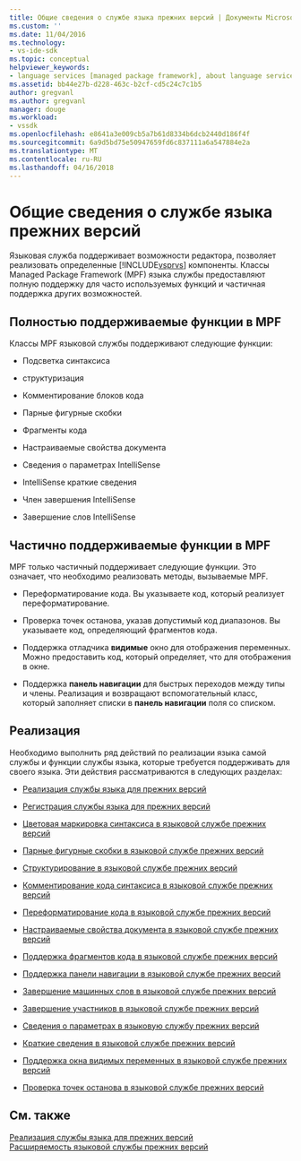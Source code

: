 ```yaml
---
title: Общие сведения о службе языка прежних версий | Документы Microsoft
ms.custom: ''
ms.date: 11/04/2016
ms.technology:
- vs-ide-sdk
ms.topic: conceptual
helpviewer_keywords:
- language services [managed package framework], about language services
ms.assetid: bb44e27b-d228-463c-b2cf-cd5c24c7c1b5
author: gregvanl
ms.author: gregvanl
manager: douge
ms.workload:
- vssdk
ms.openlocfilehash: e8641a3e009cb5a7b61d8334b6dcb2440d186f4f
ms.sourcegitcommit: 6a9d5bd75e50947659fd6c837111a6a547884e2a
ms.translationtype: MT
ms.contentlocale: ru-RU
ms.lasthandoff: 04/16/2018
---
```

# <a name="legacy-language-service-overview"></a>Общие сведения о службе языка прежних версий
Языковая служба поддерживает возможности редактора, позволяет реализовать определенные [!INCLUDE[vsprvs](../../code-quality/includes/vsprvs_md.md)] компоненты. Классы Managed Package Framework (MPF) языка службы предоставляют полную поддержку для часто используемых функций и частичная поддержка других возможностей.  
  
## <a name="fully-supported-features-in-the-mpf"></a>Полностью поддерживаемые функции в MPF  
 Классы MPF языковой службы поддерживают следующие функции:  
  
-   Подсветка синтаксиса  
  
-   структуризация  
  
-   Комментирование блоков кода  
  
-   Парные фигурные скобки  
  
-   Фрагменты кода  
  
-   Настраиваемые свойства документа  
  
-   Сведения о параметрах IntelliSense  
  
-   IntelliSense краткие сведения  
  
-   Член завершения IntelliSense  
  
-   Завершение слов IntelliSense  
  
## <a name="partially-supported-features-in-the-mpf"></a>Частично поддерживаемые функции в MPF  
 MPF только частичный поддерживает следующие функции. Это означает, что необходимо реализовать методы, вызываемые MPF.  
  
-   Переформатирование кода. Вы указываете код, который реализует переформатирование.  
  
-   Проверка точек останова, указав допустимый код диапазонов. Вы указываете код, определяющий фрагментов кода.  
  
-   Поддержка отладчика **видимые** окно для отображения переменных. Можно предоставить код, который определяет, что для отображения в окне.  
  
-   Поддержка **панель навигации** для быстрых переходов между типы и члены. Реализация и возвращают вспомогательный класс, который заполняет списки в **панель навигации** поля со списком.  
  
## <a name="implementation"></a>Реализация  
 Необходимо выполнить ряд действий по реализации языка самой службы и функции службы языка, которые требуется поддерживать для своего языка. Эти действия рассматриваются в следующих разделах:  
  
-   [Реализация службы языка для прежних версий](../../extensibility/internals/implementing-a-legacy-language-service2.md)  
  
-   [Регистрация службы языка для прежних версий](../../extensibility/internals/registering-a-legacy-language-service1.md)  
  
-   [Цветовая маркировка синтаксиса в языковой службе прежних версий](../../extensibility/internals/syntax-colorizing-in-a-legacy-language-service.md)  
  
-   [Парные фигурные скобки в языковой службе прежних версий](../../extensibility/internals/brace-matching-in-a-legacy-language-service.md)  
  
-   [Структурирование в языковой службе прежних версий](../../extensibility/internals/outlining-in-a-legacy-language-service.md)  
  
-   [Комментирование кода синтаксиса в языковой службе прежних версий](../../extensibility/internals/commenting-code-in-a-legacy-language-service.md)  
  
-   [Переформатирование кода в языковой службе прежних версий](../../extensibility/internals/reformatting-code-in-a-legacy-language-service.md)  
  
-   [Настраиваемые свойства документа в языковой службе прежних версий](../../extensibility/internals/custom-document-properties-in-a-legacy-language-service.md)  
  
-   [Поддержка фрагментов кода в языковой службе прежних версий](../../extensibility/internals/support-for-code-snippets-in-a-legacy-language-service.md)  
  
-   [Поддержка панели навигации в языковой службе прежних версий](../../extensibility/internals/support-for-the-navigation-bar-in-a-legacy-language-service.md)  
  
-   [Завершение машинных слов в языковой службе прежних версий](../../extensibility/internals/word-completion-in-a-legacy-language-service.md)  
  
-   [Завершение участников в языковой службе прежних версий](../../extensibility/internals/member-completion-in-a-legacy-language-service.md)  
  
-   [Сведения о параметрах в языковую службу прежних версий](../../extensibility/internals/parameter-info-in-a-legacy-language-service2.md)  
  
-   [Краткие сведения в языковой службе прежних версий](../../extensibility/internals/quick-info-in-a-legacy-language-service.md)  
  
-   [Поддержка окна видимых переменных в языковой службе прежних версий](../../extensibility/internals/support-for-the-autos-window-in-a-legacy-language-service.md)  
  
-   [Проверка точек останова в языковой службе прежних версий](../../extensibility/internals/validating-breakpoints-in-a-legacy-language-service.md)  
  
## <a name="see-also"></a>См. также  
 [Реализация службы языка для прежних версий](../../extensibility/internals/implementing-a-legacy-language-service1.md)   
 [Расширяемость языковой службы прежних версий](../../extensibility/internals/legacy-language-service-extensibility.md)